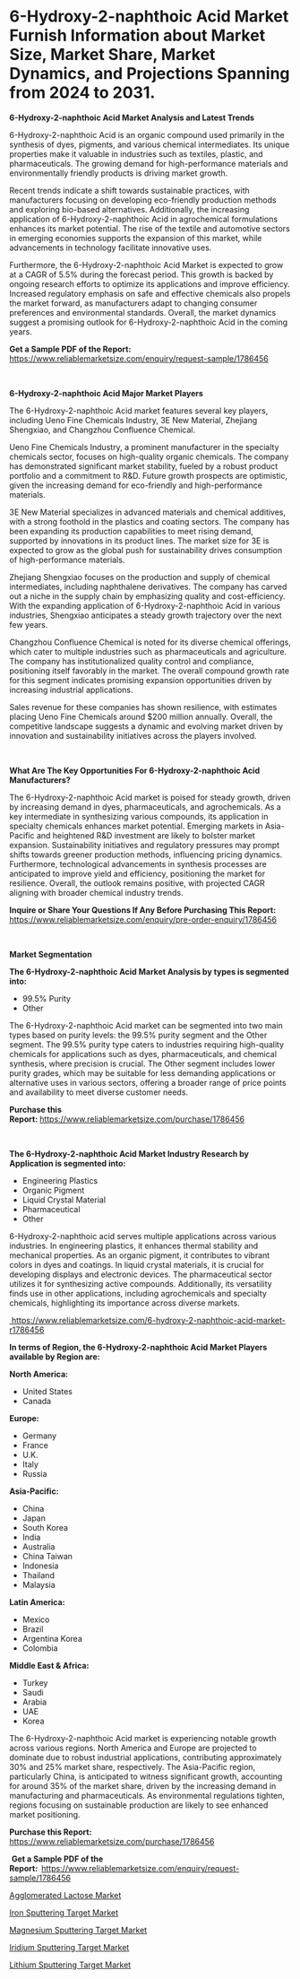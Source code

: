<p><h1>6-Hydroxy-2-naphthoic Acid Market Furnish Information about Market Size, Market Share, Market Dynamics, and Projections Spanning from 2024 to 2031.</h1></p><p><strong>6-Hydroxy-2-naphthoic Acid Market Analysis and Latest Trends</strong></p>
<p><p>6-Hydroxy-2-naphthoic Acid is an organic compound used primarily in the synthesis of dyes, pigments, and various chemical intermediates. Its unique properties make it valuable in industries such as textiles, plastic, and pharmaceuticals. The growing demand for high-performance materials and environmentally friendly products is driving market growth.</p><p>Recent trends indicate a shift towards sustainable practices, with manufacturers focusing on developing eco-friendly production methods and exploring bio-based alternatives. Additionally, the increasing application of 6-Hydroxy-2-naphthoic Acid in agrochemical formulations enhances its market potential. The rise of the textile and automotive sectors in emerging economies supports the expansion of this market, while advancements in technology facilitate innovative uses.</p><p>Furthermore, the 6-Hydroxy-2-naphthoic Acid Market is expected to grow at a CAGR of 5.5% during the forecast period. This growth is backed by ongoing research efforts to optimize its applications and improve efficiency. Increased regulatory emphasis on safe and effective chemicals also propels the market forward, as manufacturers adapt to changing consumer preferences and environmental standards. Overall, the market dynamics suggest a promising outlook for 6-Hydroxy-2-naphthoic Acid in the coming years.</p></p>
<p><strong>Get a Sample PDF of the Report:&nbsp;</strong> <a href="https://www.reliablemarketsize.com/enquiry/request-sample/1786456?utm_campaign=1175&utm_medium=2&utm_source=Github&utm_content=ia&utm_term=09102024&utm_id=6-hydroxy-2-naphthoic-acid">https://www.reliablemarketsize.com/enquiry/request-sample/1786456</a></p>
<p>&nbsp;</p>
<p><strong>6-Hydroxy-2-naphthoic Acid Major Market Players</strong></p>
<p><p>The 6-Hydroxy-2-naphthoic Acid market features several key players, including Ueno Fine Chemicals Industry, 3E New Material, Zhejiang Shengxiao, and Changzhou Confluence Chemical. </p><p>Ueno Fine Chemicals Industry, a prominent manufacturer in the specialty chemicals sector, focuses on high-quality organic chemicals. The company has demonstrated significant market stability, fueled by a robust product portfolio and a commitment to R&D. Future growth prospects are optimistic, given the increasing demand for eco-friendly and high-performance materials.</p><p>3E New Material specializes in advanced materials and chemical additives, with a strong foothold in the plastics and coating sectors. The company has been expanding its production capabilities to meet rising demand, supported by innovations in its product lines. The market size for 3E is expected to grow as the global push for sustainability drives consumption of high-performance materials.</p><p>Zhejiang Shengxiao focuses on the production and supply of chemical intermediates, including naphthalene derivatives. The company has carved out a niche in the supply chain by emphasizing quality and cost-efficiency. With the expanding application of 6-Hydroxy-2-naphthoic Acid in various industries, Shengxiao anticipates a steady growth trajectory over the next few years.</p><p>Changzhou Confluence Chemical is noted for its diverse chemical offerings, which cater to multiple industries such as pharmaceuticals and agriculture. The company has institutionalized quality control and compliance, positioning itself favorably in the market. The overall compound growth rate for this segment indicates promising expansion opportunities driven by increasing industrial applications.</p><p>Sales revenue for these companies has shown resilience, with estimates placing Ueno Fine Chemicals around $200 million annually. Overall, the competitive landscape suggests a dynamic and evolving market driven by innovation and sustainability initiatives across the players involved.</p></p>
<p>&nbsp;</p>
<p><strong>What Are The Key Opportunities For 6-Hydroxy-2-naphthoic Acid Manufacturers?</strong></p>
<p><p>The 6-Hydroxy-2-naphthoic Acid market is poised for steady growth, driven by increasing demand in dyes, pharmaceuticals, and agrochemicals. As a key intermediate in synthesizing various compounds, its application in specialty chemicals enhances market potential. Emerging markets in Asia-Pacific and heightened R&D investment are likely to bolster market expansion. Sustainability initiatives and regulatory pressures may prompt shifts towards greener production methods, influencing pricing dynamics. Furthermore, technological advancements in synthesis processes are anticipated to improve yield and efficiency, positioning the market for resilience. Overall, the outlook remains positive, with projected CAGR aligning with broader chemical industry trends.</p></p>
<p><strong>Inquire or Share Your Questions If Any Before Purchasing This Report:</strong> <a href="https://www.reliablemarketsize.com/enquiry/pre-order-enquiry/1786456?utm_campaign=1175&utm_medium=2&utm_source=Github&utm_content=ia&utm_term=09102024&utm_id=6-hydroxy-2-naphthoic-acid">https://www.reliablemarketsize.com/enquiry/pre-order-enquiry/1786456</a></p>
<p>&nbsp;</p>
<p><strong>Market Segmentation</strong></p>
<p><strong>The 6-Hydroxy-2-naphthoic Acid Market Analysis by types is segmented into:</strong></p>
<p><ul><li>99.5% Purity</li><li>Other</li></ul></p>
<p><p>The 6-Hydroxy-2-naphthoic Acid market can be segmented into two main types based on purity levels: the 99.5% purity segment and the Other segment. The 99.5% purity type caters to industries requiring high-quality chemicals for applications such as dyes, pharmaceuticals, and chemical synthesis, where precision is crucial. The Other segment includes lower purity grades, which may be suitable for less demanding applications or alternative uses in various sectors, offering a broader range of price points and availability to meet diverse customer needs.</p></p>
<p><strong>Purchase this Report:&nbsp;</strong><a href="https://www.reliablemarketsize.com/purchase/1786456?utm_campaign=1175&utm_medium=2&utm_source=Github&utm_content=ia&utm_term=09102024&utm_id=6-hydroxy-2-naphthoic-acid">https://www.reliablemarketsize.com/purchase/1786456</a></p>
<p>&nbsp;</p>
<p><strong>The 6-Hydroxy-2-naphthoic Acid Market Industry Research by Application is segmented into:</strong></p>
<p><ul><li>Engineering Plastics</li><li>Organic Pigment</li><li>Liquid Crystal Material</li><li>Pharmaceutical</li><li>Other</li></ul></p>
<p><p>6-Hydroxy-2-naphthoic acid serves multiple applications across various industries. In engineering plastics, it enhances thermal stability and mechanical properties. As an organic pigment, it contributes to vibrant colors in dyes and coatings. In liquid crystal materials, it is crucial for developing displays and electronic devices. The pharmaceutical sector utilizes it for synthesizing active compounds. Additionally, its versatility finds use in other applications, including agrochemicals and specialty chemicals, highlighting its importance across diverse markets.</p></p>
<p><a href="https://www.reliablemarketsize.com/6-hydroxy-2-naphthoic-acid-market-r1786456?utm_campaign=1175&utm_medium=2&utm_source=Github&utm_content=ia&utm_term=09102024&utm_id=6-hydroxy-2-naphthoic-acid">&nbsp;https://www.reliablemarketsize.com/6-hydroxy-2-naphthoic-acid-market-r1786456</a></p>
<p><strong>In terms of Region, the 6-Hydroxy-2-naphthoic Acid Market Players available by Region are:</strong></p>
<p>
    <p> <strong> North America: </strong>
        <ul>
            <li>United States</li>
            <li>Canada</li>
        </ul>
        </p> 
    <p> <strong> Europe: </strong>
        <ul>
            <li>Germany</li>
            <li>France</li>
            <li>U.K.</li>
            <li>Italy</li>
            <li>Russia</li>
        </ul>
        </p> 
    <p> <strong> Asia-Pacific: </strong>
        <ul>
            <li>China</li>
            <li>Japan</li>
            <li>South Korea</li>
            <li>India</li>
            <li>Australia</li>
            <li>China Taiwan</li>
            <li>Indonesia</li>
            <li>Thailand</li>
            <li>Malaysia</li>
        </ul>
        </p> 
    <p> <strong> Latin America: </strong>
        <ul>
            <li>Mexico</li>
            <li>Brazil</li>
            <li>Argentina Korea</li>
            <li>Colombia</li>
        </ul>
        </p> 
    <p> <strong> Middle East & Africa: </strong>
        <ul>
            <li>Turkey</li>
            <li>Saudi</li>
            <li>Arabia</li>
            <li>UAE</li>
            <li>Korea</li>
        </ul>
    </p>
    </p>
<p><p>The 6-Hydroxy-2-naphthoic Acid market is experiencing notable growth across various regions. North America and Europe are projected to dominate due to robust industrial applications, contributing approximately 30% and 25% market share, respectively. The Asia-Pacific region, particularly China, is anticipated to witness significant growth, accounting for around 35% of the market share, driven by the increasing demand in manufacturing and pharmaceuticals. As environmental regulations tighten, regions focusing on sustainable production are likely to see enhanced market positioning.</p></p>
<p><strong>Purchase this Report: </strong><a href="https://www.reliablemarketsize.com/purchase/1786456?utm_campaign=1175&utm_medium=2&utm_source=Github&utm_content=ia&utm_term=09102024&utm_id=6-hydroxy-2-naphthoic-acid">https://www.reliablemarketsize.com/purchase/1786456</a></p>
<p>&nbsp;<strong>Get a Sample PDF of the Report:&nbsp;&nbsp;</strong><a href="https://www.reliablemarketsize.com/enquiry/request-sample/1786456?utm_campaign=1175&utm_medium=2&utm_source=Github&utm_content=ia&utm_term=09102024&utm_id=6-hydroxy-2-naphthoic-acid">https://www.reliablemarketsize.com/enquiry/request-sample/1786456</a></p>
<p><strong></strong></p>
<p><p><a href="https://github.com/GroverBarry/Market-Research-Report-List-7/blob/main/agglomerated-lactose-market.md?utm_campaign=1175&utm_medium=2&utm_source=Github&utm_content=ia&utm_term=09102024&utm_id=6-hydroxy-2-naphthoic-acid">Agglomerated Lactose Market</a></p><p><a href="https://www.linkedin.com/pulse/iron-sputtering-target-market-global-insights-regional-analysis-gh0qc?trackingId=9uBLbUsnR3yqT5TDn94HmQ%3D%3D&utm_campaign=1175&utm_medium=2&utm_source=Github&utm_content=ia&utm_term=09102024&utm_id=6-hydroxy-2-naphthoic-acid">Iron Sputtering Target Market</a></p><p><a href="https://www.linkedin.com/pulse/what-factors-influence-magnesium-sputtering-target-3dc5f?trackingId=lNA07uEdQ%2B%2B%2F8EUXgtIPaQ%3D%3D&utm_campaign=1175&utm_medium=2&utm_source=Github&utm_content=ia&utm_term=09102024&utm_id=6-hydroxy-2-naphthoic-acid">Magnesium Sputtering Target Market</a></p><p><a href="https://www.linkedin.com/pulse/iridium-sputtering-target-market-share-size-trends-industry-8fxdf?trackingId=heRC%2Ft5FRo6%2BxE2OGulxyQ%3D%3D&utm_campaign=1175&utm_medium=2&utm_source=Github&utm_content=ia&utm_term=09102024&utm_id=6-hydroxy-2-naphthoic-acid">Iridium Sputtering Target Market</a></p><p><a href="https://www.linkedin.com/pulse/global-lithium-sputtering-target-market-sector2024-2031-metrics-cbxyf?trackingId=2Ca%2FouUqSw2TeGWOOSTPUQ%3D%3D&utm_campaign=1175&utm_medium=2&utm_source=Github&utm_content=ia&utm_term=09102024&utm_id=6-hydroxy-2-naphthoic-acid">Lithium Sputtering Target Market</a></p></p>